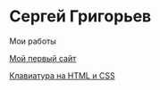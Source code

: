 

# Сергей Григорьев 
Мои работы

[Мой первый сайт](https://sergqes.github.io/first_website/ "Мой первый сайт")

[Клавиатура на HTML и CSS](https://sergqes.github.io/first_website/ "Клавиатура на HTML и CSS")
